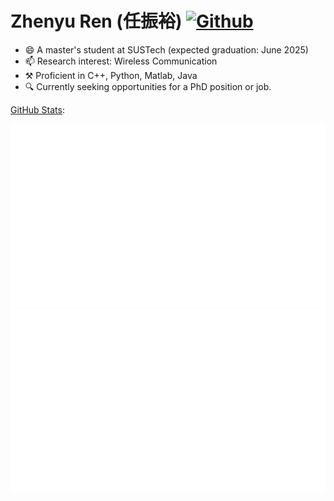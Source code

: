 # Zhenyu Ren (任振裕) [![Github](https://img.shields.io/badge/Personal_webiste-rzy0901-blue)](https://rzy0901.github.io)

- 😄 A master's student at SUSTech (expected graduation: June 2025)
- 📫 Research interest: Wireless Communication
- ⚒️ Proficient in C++, Python, Matlab, Java
- 🔍 Currently seeking opportunities for a PhD position or job.

[GitHub Stats](https://github.com/rzy0901/github-stats):

<a href="https://github.com/rzy0901/github-stats">
<!-- <img src="https://github.com/rzy0901/github-stats/blob/master/generated/overview.svg#gh-dark-mode-only" /> -->
<!-- <img src="https://github.com/rzy0901/github-stats/blob/master/generated/languages.svg#gh-dark-mode-only" /> -->
<img src="https://github.com/rzy0901/github-stats/blob/master/generated/overview.svg#gh-light-mode-only" /><img src="https://github.com/rzy0901/github-stats/blob/master/generated/languages.svg#gh-light-mode-only" />
</a>


